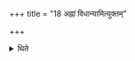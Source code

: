 +++
title = "18 अह्नां विधान्यामित्युक्तम्"

+++

<details><summary>थिते</summary>

अह्नां विधान्यामित्युक्तम् १८
</details>
